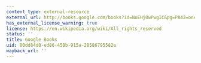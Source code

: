 ```yaml
---
content_type: external-resource
external_url: http://books.google.com/books?id=NuEHj0wPwgIC&pg=PA43=onepage
has_external_license_warning: true
license: https://en.wikipedia.org/wiki/All_rights_reserved
status: ''
title: Google Books
uid: 00dd84d0-ed86-450b-915a-28586795582e
wayback_url: ''
---
```

